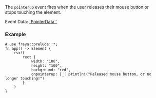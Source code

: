 The `pointerup` event fires when the user releases their mouse button or stops
touching the element.

Event Data: [`PointerData``](crate::events::PointerData)

### Example

```rust, no_run
# use freya::prelude::*;
fn app() -> Element {
    rsx!(
        rect {
            width: "100",
            height: "100",
            background: "red",
            onpointerup: |_| println!("Released mouse button, or no longer touching!")
        }
    )
}
```
